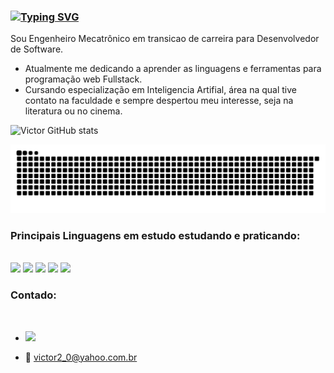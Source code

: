 


### [![Typing SVG](https://readme-typing-svg.herokuapp.com?duration=7000&color=7569B6&background=C5C5C500&vCenter=true&lines=Ol%C3%A1!!!Eu+sou+Victor+Azevedo.%F0%9F%A7%91%E2%80%8D%F0%9F%92%BB)](https://git.io/typing-svg)

Sou Engenheiro Mecatrônico em transicao de carreira para Desenvolvedor de Software.

-  Atualmente me dedicando a aprender as linguagens e ferramentas para programação web Fullstack.
-  Cursando especialização em Inteligencia Artifial, área na qual tive contato na faculdade e sempre despertou meu interesse, seja na literatura ou no cinema.


![Victor GitHub stats](https://github-readme-stats.vercel.app/api?username=victor18azevedo&show_icons=true&theme=tokyonight)


![Snake animation](https://github.com/Victor18Azevedo/victor18azevedo/blob/output/github-contribution-grid-snake.svg)


### Principais Linguagens em estudo estudando e praticando:

<div style='displayÇ in line_block'><br/>
<img src= "https://img.shields.io/badge/Python-14354C?style=for-the-badge&logo=python&logoColor=white">
<img src= "https://img.shields.io/badge/HTML5-E34F26?style=for-the-badge&logo=html5&logoColor=white">
<img src= "https://img.shields.io/badge/CSS3-1572B6?style=for-the-badge&logo=css3&logoColor=white"> 
<img src= "https://img.shields.io/badge/JavaScript-F7DF1E?style=for-the-badge&logo=javascript&logoColor=black">
<img src ="https://img.shields.io/badge/Java-ED8B00?style=for-the-badge&logo=java&logoColor=white">  
</div>

### Contado:
<div><br/></div>

- [<img src="https://img.shields.io/badge/linkedin-%230077B5.svg?&style=for-the-badge&logo=linkedin&logoColor=white" />](https://www.linkedin.com/in/victor-azevedo-304769230)

- 📧 victor2_0@yahoo.com.br
